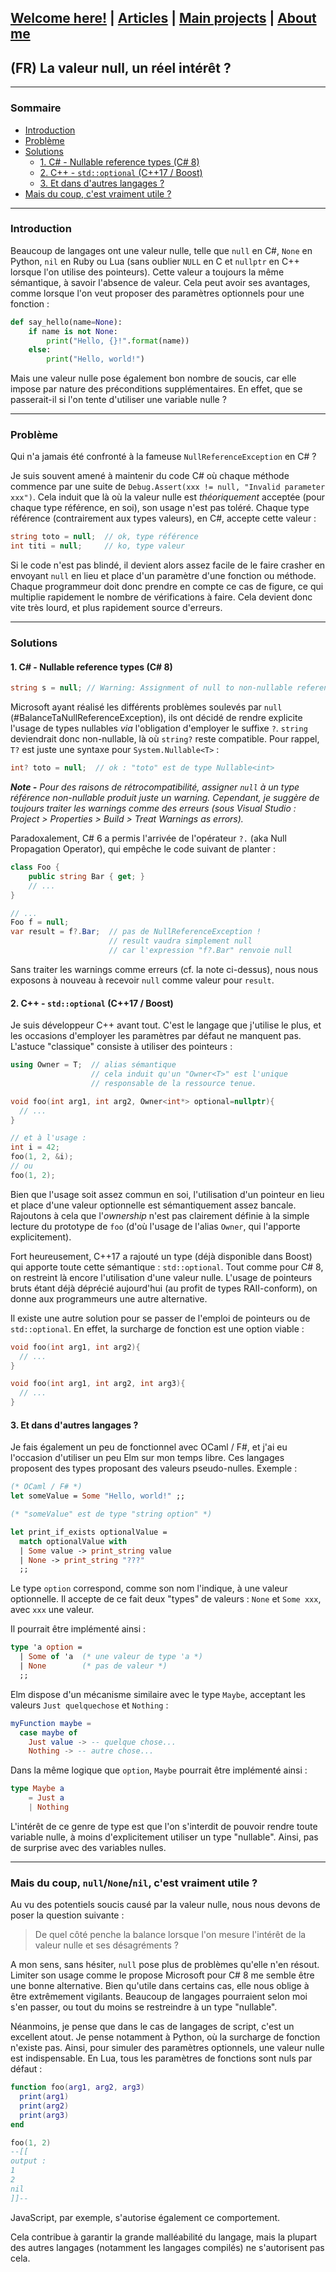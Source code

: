 ## [Welcome here!](https://vpenando.github.io) | [Articles](https://vpenando.github.io/articles.html) | [Main projects](https://vpenando.github.io/projects.html) | [About me](https://vpenando.github.io/about.html)

## (FR) La valeur null, un réel intérêt ?

---

### Sommaire
* [Introduction](https://github.com/vpenando/vpenando.github.io/blob/master/articles/fr/2019/la_valeur_nulle.md#introduction)
* [Problème](https://github.com/vpenando/vpenando.github.io/blob/master/articles/fr/2019/la_valeur_nulle.md#probl%C3%A8me)
* [Solutions](https://github.com/vpenando/vpenando.github.io/blob/master/articles/fr/2019/la_valeur_nulle.md#solutions)
  * [1. C# - Nullable reference types (C# 8)](https://github.com/vpenando/vpenando.github.io/blob/master/articles/fr/2019/la_valeur_nulle.md#1-c---nullable-reference-types-c-8)
  * [2. C++ - `std::optional` (C++17 / Boost)](https://github.com/vpenando/vpenando.github.io/blob/master/articles/fr/2019/la_valeur_nulle.md#2-c---stdoptional-c17--boost)
  * [3. Et dans d'autres langages ?](https://github.com/vpenando/vpenando.github.io/blob/master/articles/fr/2019/la_valeur_nulle.md#3-et-dans-dautres-langages-)
* [Mais du coup, c'est vraiment utile ?](https://github.com/vpenando/vpenando.github.io/blob/master/articles/fr/2019/la_valeur_nulle.md#mais-du-coup-nullnonenil-cest-vraiment-utile-)

---

### Introduction
Beaucoup de langages ont une valeur nulle, telle que `null` en C#, `None` en Python, `nil` en Ruby ou Lua (sans oublier `NULL` en C et `nullptr` en C++ lorsque l'on utilise des pointeurs).
Cette valeur a toujours la même sémantique, à savoir l'absence de valeur. Cela peut avoir ses avantages, comme lorsque l'on veut proposer des paramètres optionnels pour une fonction :

```py
def say_hello(name=None):
    if name is not None:
        print("Hello, {}!".format(name))
    else:
        print("Hello, world!")
```

Mais une valeur nulle pose également bon nombre de soucis, car elle impose par nature des préconditions supplémentaires. En effet, que se passerait-il si l'on tente d'utiliser une variable nulle ?

---

### Problème
Qui n'a jamais été confronté à la fameuse `NullReferenceException` en C# ?

Je suis souvent amené à maintenir du code C# où chaque méthode commence par une suite de `Debug.Assert(xxx != null, "Invalid parameter xxx")`. Cela induit que là où la valeur nulle est *théoriquement* acceptée (pour chaque type référence, en soi), son usage n'est pas toléré. Chaque type référence (contrairement aux types valeurs), en C#, accepte cette valeur :
```cs
string toto = null;  // ok, type référence
int titi = null;     // ko, type valeur
```
Si le code n'est pas blindé, il devient alors assez facile de le faire crasher en envoyant `null` en lieu et place d'un paramètre d'une fonction ou méthode. Chaque programmeur doit donc prendre en compte ce cas de figure, ce qui multiplie rapidement le nombre de vérifications à faire. Cela devient donc vite très lourd, et plus rapidement source d'erreurs.

---

### Solutions

#### 1. C# - Nullable reference types (C# 8)
```cs
string s = null; // Warning: Assignment of null to non-nullable reference type
```
Microsoft ayant réalisé les différents problèmes soulevés par `null` (#BalanceTaNullReferenceException), ils ont décidé de rendre explicite l'usage de types nullables *via* l'obligation d'employer le suffixe `?`. `string` deviendrait donc non-nullable, là où `string?` reste compatible. Pour rappel, `T?` est juste une syntaxe pour `System.Nullable<T>` :
```cs
int? toto = null;  // ok : "toto" est de type Nullable<int>
```

***Note -** Pour des raisons de rétrocompatibilité, assigner `null` à un type référence non-nullable produit juste un warning. Cependant, je suggère de toujours traiter les warnings comme des erreurs (sous Visual Studio : Project > Properties > Build > Treat Warnings as errors).*

Paradoxalement, C# 6 a permis l'arrivée de l'opérateur `?.` (aka Null Propagation Operator), qui empêche le code suivant de planter :
```cs
class Foo {
    public string Bar { get; }
    // ...
}

// ...
Foo f = null;
var result = f?.Bar;  // pas de NullReferenceException !
                      // result vaudra simplement null
                      // car l'expression "f?.Bar" renvoie null
```
Sans traiter les warnings comme erreurs (cf. la note ci-dessus), nous nous exposons à nouveau à recevoir `null` comme valeur pour `result`.

#### 2. C++ - `std::optional` (C++17 / Boost)

Je suis développeur C++ avant tout. C'est le langage que j'utilise le plus, et les occasions d'employer les paramètres par défaut ne manquent pas. L'astuce "classique" consiste à utiliser des pointeurs :
```cpp
using Owner = T;  // alias sémantique
                  // cela induit qu'un "Owner<T>" est l'unique
                  // responsable de la ressource tenue.

void foo(int arg1, int arg2, Owner<int*> optional=nullptr){
  // ...
}

// et à l'usage :
int i = 42;
foo(1, 2, &i);
// ou
foo(1, 2);
```
Bien que l'usage soit assez commun en soi, l'utilisation d'un pointeur en lieu et place d'une valeur optionnelle est sémantiquement assez bancale. Rajoutons à cela que l'*ownership* n'est pas clairement définie à la simple lecture du prototype de `foo` (d'où l'usage de l'alias `Owner`, qui l'apporte explicitement).

Fort heureusement, C++17 a rajouté un type (déjà disponible dans Boost) qui apporte toute cette sémantique : `std::optional`. Tout comme pour C# 8, on restreint là encore l'utilisation d'une valeur nulle. L'usage de pointeurs bruts étant déjà déprécié aujourd'hui (au profit de types RAII-conform), on donne aux programmeurs une autre alternative.

Il existe une autre solution pour se passer de l'emploi de pointeurs ou de `std::optional`. En effet, la surcharge de fonction est une option viable :
```cpp
void foo(int arg1, int arg2){
  // ...
}

void foo(int arg1, int arg2, int arg3){
  // ...
}
```

#### 3. Et dans d'autres langages ?
Je fais également un peu de fonctionnel avec OCaml / F#, et j'ai eu l'occasion d'utiliser un peu Elm sur mon temps libre. Ces langages proposent des types proposant des valeurs pseudo-nulles. Exemple :
```ml
(* OCaml / F# *)
let someValue = Some "Hello, world!" ;;

(* "someValue" est de type "string option" *)

let print_if_exists optionalValue =
  match optionalValue with
  | Some value -> print_string value
  | None -> print_string "???"
  ;;
```
Le type `option` correspond, comme son nom l'indique, à une valeur optionnelle. Il accepte de ce fait deux "types" de valeurs : `None` et `Some xxx`, avec `xxx` une valeur.

Il pourrait être implémenté ainsi :
```ml
type 'a option =
  | Some of 'a  (* une valeur de type 'a *)
  | None        (* pas de valeur *)
  ;;
```
Elm dispose d'un mécanisme similaire avec le type `Maybe`, acceptant les valeurs `Just quelquechose` et `Nothing` :
```elm
myFunction maybe =
  case maybe of
    Just value -> -- quelque chose...
    Nothing -> -- autre chose...
```
Dans la même logique que `option`, `Maybe` pourrait être implémenté ainsi :
```elm
type Maybe a
    = Just a
    | Nothing
```
L'intérêt de ce genre de type est que l'on s'interdit de pouvoir rendre toute variable nulle, à moins d'explicitement utiliser un type "nullable". Ainsi, pas de surprise avec des variables nulles.

---

### Mais du coup, `null`/`None`/`nil`, c'est vraiment utile ?
Au vu des potentiels soucis causé par la valeur nulle, nous nous devons de poser la question suivante :
> De quel côté penche la balance lorsque l'on mesure l'intérêt de la valeur nulle et ses désagréments ?

A mon sens, sans hésiter, `null` pose plus de problèmes qu'elle n'en résout. Limiter son usage comme le propose Microsoft pour C# 8 me semble être une bonne alternative. Bien qu'utile dans certains cas, elle nous oblige à être extrêmement vigilants.
Beaucoup de langages pourraient selon moi s'en passer, ou tout du moins se restreindre à un type "nullable".

Néanmoins, je pense que dans le cas de langages de script, c'est un excellent atout. Je pense notamment à Python, où la surcharge de fonction n'existe pas. Ainsi, pour simuler des paramètres optionnels, une valeur nulle est indispensable. En Lua, tous les paramètres de fonctions sont nuls par défaut :
```lua
function foo(arg1, arg2, arg3)
  print(arg1)
  print(arg2)
  print(arg3)
end

foo(1, 2)
--[[
output :
1
2
nil
]]--
```
JavaScript, par exemple, s'autorise également ce comportement.

Cela contribue à garantir la grande malléabilité du langage, mais la plupart des autres langages (notamment les langages compilés) ne s'autorisent pas cela.
